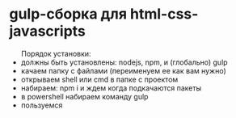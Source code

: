 <h1>gulp-сборка для html-css-javascripts</h1>
<ul>Порядок установки:
	<li>должны быть установлены: nodejs, npm, и (глобально) gulp</li>
	<li>качаем папку с файлами (переименуем ее как вам нужно)</li>
	<li>открываем shell или cmd в папке с проектом</li>
	<li>набираем: npm i и ждем когда подкачаются пакеты</li>
	<li>в powershell набираем команду gulp</li>
	<li>пользуемся</li>
</ul>